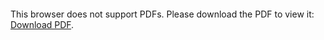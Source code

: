 <object data="christ-in-song/CIS1908pdfs/751.pdf" type="application/pdf" width="100%" height="1024px">
    <embed src="christ-in-song/CIS1908pdfs/751.pdf">
        <p>This browser does not support PDFs. Please download the PDF to view it: <a href="christ-in-song/CIS1908pdfs/751.pdf">Download PDF</a>.</p>
    </embed>
</object>
